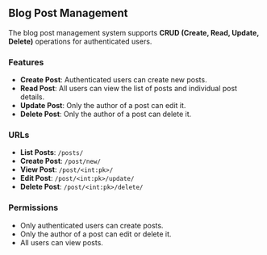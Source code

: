 ## Blog Post Management

The blog post management system supports **CRUD (Create, Read, Update, Delete)** operations for authenticated users.

### Features
- **Create Post**: Authenticated users can create new posts.
- **Read Post**: All users can view the list of posts and individual post details.
- **Update Post**: Only the author of a post can edit it.
- **Delete Post**: Only the author of a post can delete it.

### URLs
- **List Posts**: `/posts/`
- **Create Post**: `/post/new/`
- **View Post**: `/post/<int:pk>/`
- **Edit Post**: `/post/<int:pk>/update/`
- **Delete Post**: `/post/<int:pk>/delete/`

### Permissions
- Only authenticated users can create posts.
- Only the author of a post can edit or delete it.
- All users can view posts.